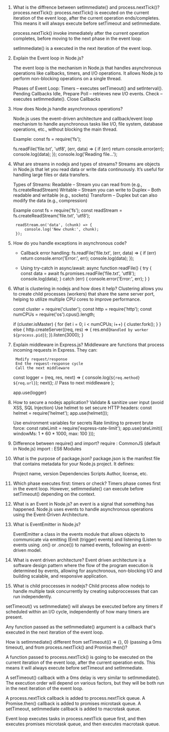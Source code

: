 
1. What is the diffrence between setImmediate() and process.nextTick()?
    process.nextTick(): process.nextTick() is executed on the current iteration of the event loop, after the current operation ends/completes. This means it will always execute before setTimeout and setImmediate.

    process.nextTick() invoke immediately after the current operation completes, before moving to the next phase in the event loop:

    setImmediate() is a executed in the next iteration of the event loop.

2. Explain the Event loop in Node.js?

    The event loop is the mechanism in Node.js that handles asynchronous operations like callbacks, timers, and I/O operations. It allows Node.js to perform non-blocking operations on a single thread.

    Phases of Event Loop:
    Timers – executes setTimeout() and setInterval().
    Pending Callbacks 
    Idle, Prepare
    Poll – retrieves new I/O events.
    Check – executes setImmediate().
    Close Callbacks

3. How does Node.js handle asynchronous operations?

    Node.js uses the event-driven architecture and callback/event loop mechanism to handle asynchronous tasks like I/O, file system, database operations, etc., without blocking the main thread.

    Example:
    const fs = require('fs');

    fs.readFile('file.txt', 'utf8', (err, data) => {
        if (err) return console.error(err);
        console.log(data);
    });
    console.log('Reading file...');

4. What are streams in nodejs and types of streams?
    Streams are objects in Node.js that let you read data or write data continuously. It’s useful for handling large files or data transfers.

    Types of Streams:
        Readable – Stream you can read from (e.g., fs.createReadStream)
        Writable – Stream you can write to
        Duplex – Both readable and writable (e.g., sockets)
        Transform – Duplex but can also modify the data (e.g., compression)

    Example
        const fs = require('fs');
        const readStream = fs.createReadStream('file.txt', 'utf8');

        readStream.on('data', (chunk) => {
            console.log('New chunk:', chunk);
        });    


5. How do you handle exceptions in asynchronous code?
    * Callback error handling:
        fs.readFile('file.txt', (err, data) => {
        if (err) return console.error('Error:', err);
            console.log(data);
        });

    * Using try-catch in async/await:
        async function readFile() {
            try {
                const data = await fs.promises.readFile('file.txt', 'utf8');
                console.log(data);
            } catch (err) {
                console.error('Error:', err);
            }
        }

6. What is clustering in nodejs and how does it help?
    Clustering allows you to create child processes (workers) that share the same server port, helping to utilize multiple CPU cores to improve performance.

    const cluster = require('cluster');
    const http = require('http');
    const numCPUs = require('os').cpus().length;

    if (cluster.isMaster) {
    for (let i = 0; i < numCPUs; i++) {
        cluster.fork();
    }
    } else {
    http.createServer((req, res) => {
        res.end(`Handled by worker ${process.pid}`);
    }).listen(3000);
    }


7. Explain middleware in Express.js?
    Middleware are functions that process incoming requests in Express. They can:

        Modify request/response
        End the request-response cycle
        Call the next middleware

    const logger = (req, res, next) => {
        console.log(`${req.method} ${req.url}`);
        next(); // Pass to next middleware
    };

    app.use(logger)    

8. How to secure a nodejs application?
    Validate & sanitize user input (avoid XSS, SQL Injection)
    Use helmet to set secure HTTP headers:
        const helmet = require('helmet');
        app.use(helmet());

    Use environment variables for secrets
    Rate limiting to prevent brute force:
        const rateLimit = require('express-rate-limit');
        app.use(rateLimit({ windowMs: 1 * 60 * 1000, max: 100 }));


9. Difference between require() and import?
        require : CommonJS (default in Node.js)	
        import : ES6 Modules

10. What is the purpose of package.json?
    package.json is the manifest file that contains metadata for your Node.js project. It defines:

    Project name, version
    Dependencies
    Scripts
    Author, license, etc.

11. Which phase executes first: timers or check?
    Timers phase comes first in the event loop. However, setImmediate() can execute before setTimeout() depending on the context.

12. What is an Event in Node.js?
    an event is a signal that something has happened. Node.js uses events to handle asynchronous operations using the Event-Driven Architecture.

13. What is EventEmitter in Node.js?

    EventEmitter a class in the events module that allows objects to communicate via emitting (Emit (trigger) events) and listening (Listen to events using .on() or .once()) to named events, following an event-driven model.



14. What is event driven architecture?
    Event driven architecture is a software design pattern where the flow of the program execution is determined by events,
    allowing for asynchronous, non-blocking I/O and building scalable, and responsive application.


15. What is child proccesses in nodejs?
	Child process allow nodejs to handle multiple task concurrently by creating subproccesses that can run independently.




 setTimeout() vs setImmediate() will always be executed before any timers if scheduled within an I/O cycle, independently of how many timers are present.


 

Any function passed as the setImmediate() argument is a callback that's executed in the next iteration of the event loop.

How is setImmediate() different from setTimeout(() => {}, 0) (passing a 0ms timeout), and from process.nextTick() and Promise.then()?

A function passed to process.nextTick() is going to be executed on the current iteration of the event loop, after the current operation ends. This means it will always execute before setTimeout and setImmediate.

A setTimeout() callback with a 0ms delay is very similar to setImmediate(). The execution order will depend on various factors, but they will be both run in the next iteration of the event loop.

A process.nextTick callback is added to process.nextTick queue. A Promise.then() callback is added to promises microtask queue. A setTimeout, setImmediate callback is added to macrotask queue.

Event loop executes tasks in process.nextTick queue first, and then executes promises microtask queue, and then executes macrotask queue.